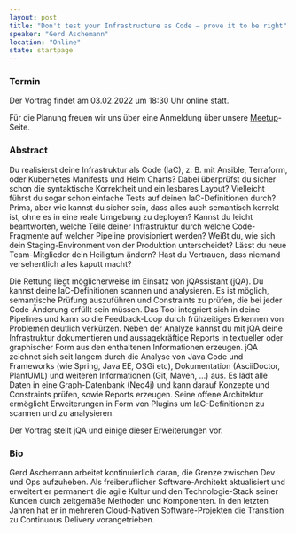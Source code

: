 ```yaml
---
layout: post
title: "Don't test your Infrastructure as Code – prove it to be right"
speaker: "Gerd Aschemann"
location: "Online"
state: startpage
---
```


### Termin

Der Vortrag findet am 03.02.2022 um 18:30 Uhr online statt.

Für die Planung freuen wir uns über eine Anmeldung über unsere [Meetup](https://www.meetup.com/de-DE/mannheim-java-usergroup/events/282898647/)-Seite. 

### Abstract

Du realisierst deine Infrastruktur als Code (IaC), z. B. mit Ansible, Terraform, oder Kubernetes Manifests und Helm Charts? Dabei überprüfst du sicher schon die syntaktische Korrektheit und ein lesbares Layout? Vielleicht führst du sogar schon einfache Tests auf deinen IaC-Definitionen durch? Prima, aber wie kannst du sicher sein, dass alles auch semantisch korrekt ist, ohne es in eine reale Umgebung zu deployen? Kannst du leicht beantworten, welche Teile deiner Infrastruktur durch welche Code-Fragmente auf welcher Pipeline provisioniert werden? Weißt du, wie sich dein Staging-Environment von der Produktion unterscheidet? Lässt du neue Team-Mitglieder dein Heiligtum ändern? Hast du Vertrauen, dass niemand versehentlich alles kaputt macht?

Die Rettung liegt möglicherweise im Einsatz von jQAssistant (jQA). Du kannst deine IaC-Definitionen scannen und analysieren. Es ist möglich, semantische Prüfung auszuführen und Constraints zu prüfen, die bei jeder Code-Änderung erfüllt sein müssen. Das Tool integriert sich in deine Pipelines und kann so die Feedback-Loop durch frühzeitiges Erkennen von Problemen deutlich verkürzen. Neben der Analyze kannst du mit jQA deine Infrastruktur dokumentieren und aussagekräftige Reports in textueller oder graphischer Form aus den enthaltenen Informationen erzeugen. jQA zeichnet sich seit langem durch die Analyse von Java Code und Frameworks (wie Spring, Java EE, OSGi etc), Dokumentation (AsciiDoctor, PlantUML) und weiteren Informationen (Git, Maven, …) aus. Es lädt alle Daten in eine Graph-Datenbank (Neo4j) und kann darauf Konzepte und Constraints prüfen, sowie Reports erzeugen. Seine offene Architektur ermöglicht Erweiterungen in Form von Plugins um IaC-Definitionen zu scannen und zu analysieren.

Der Vortrag stellt jQA und einige dieser Erweiterungen vor.

### Bio

Gerd Aschemann arbeitet kontinuierlich daran, die Grenze zwischen Dev und Ops aufzuheben. Als freiberuflicher Software-Architekt aktualisiert und erweitert er permanent die agile Kultur und den Technologie-Stack seiner Kunden durch zeitgemäße Methoden und Komponenten. In den letzten Jahren hat er in mehreren Cloud-Nativen Software-Projekten die Transition zu Continuous Delivery vorangetrieben.
